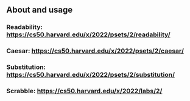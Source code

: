 ## About and usage

### Readability: https://cs50.harvard.edu/x/2022/psets/2/readability/
### Caesar: https://cs50.harvard.edu/x/2022/psets/2/caesar/
### Substitution: https://cs50.harvard.edu/x/2022/psets/2/substitution/
### Scrabble: https://cs50.harvard.edu/x/2022/labs/2/
